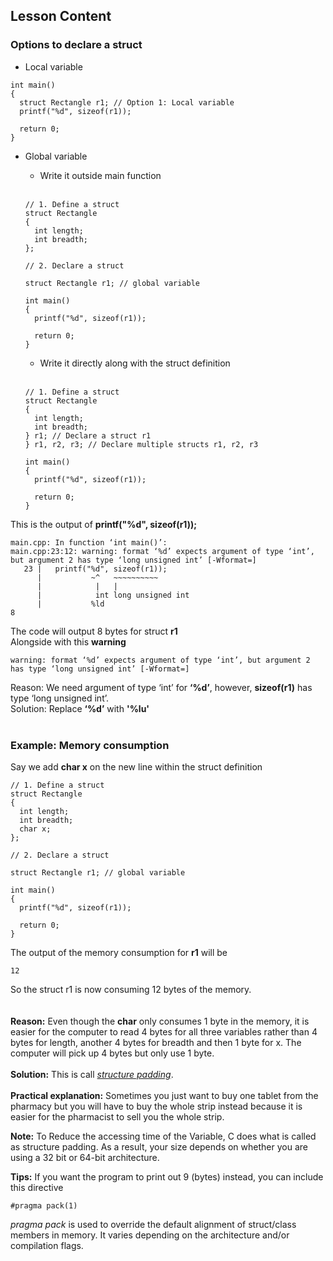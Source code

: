 ## Lesson Content
### Options to declare a struct
- Local variable

```
int main()
{
  struct Rectangle r1; // Option 1: Local variable
  printf("%d", sizeof(r1));

  return 0;
}
```

- Global variable
    - Write it outside main function<br>
    <br>

    ```
    // 1. Define a struct
    struct Rectangle
    {
      int length;
      int breadth;
    };

    // 2. Declare a struct

    struct Rectangle r1; // global variable

    int main()
    {
      printf("%d", sizeof(r1));

      return 0;
    }
    ```

    - Write it directly along with the struct definition<br>
    <br>

    ```
    // 1. Define a struct
    struct Rectangle
    {
      int length;
      int breadth;
    } r1; // Declare a struct r1
    } r1, r2, r3; // Declare multiple structs r1, r2, r3

    int main()
    {
      printf("%d", sizeof(r1));

      return 0;
    }
    ```
This is the output of **printf("%d", sizeof(r1));**
<br>

```
main.cpp: In function ‘int main()’:
main.cpp:23:12: warning: format ‘%d’ expects argument of type ‘int’, but argument 2 has type ‘long unsigned int’ [-Wformat=]
   23 |   printf("%d", sizeof(r1));
      |           ~^   ~~~~~~~~~~
      |            |   |
      |            int long unsigned int
      |           %ld
8
```

The code will output 8 bytes for struct **r1**<br>
Alongside with this **warning**
```
warning: format ‘%d’ expects argument of type ‘int’, but argument 2 has type ‘long unsigned int’ [-Wformat=]
```
Reason: We need argument of type ‘int’ for **‘%d’**, however, **sizeof(r1)** has type ‘long unsigned int’.<br>
Solution: Replace **‘%d’** with **'%lu'**<br>
<br>

### Example: Memory consumption

Say we add **char x** on the new line within the struct definition

```
// 1. Define a struct
struct Rectangle
{
  int length;
  int breadth;
  char x;
};

// 2. Declare a struct

struct Rectangle r1; // global variable

int main()
{
  printf("%d", sizeof(r1));

  return 0;
}
```

The output of the memory consumption for **r1** will be

```
12
```

So the struct r1 is now consuming 12 bytes of the memory.<br>
<br>
<br>
**Reason:** Even though the **char** only consumes 1 byte in the memory, it is easier for the computer to read 4 bytes for all three variables rather than 4 bytes for length, another 4 bytes for breadth and then 1 byte for x. The computer will pick up 4 bytes but only use 1 byte.<br>
<br>
**Solution:** This is call <a href="https://www.linkedin.com/pulse/structure-padding-uttam-basu/">*structure padding*</a>.<br>
<br>
**Practical explanation:** Sometimes you just want to buy one tablet from the pharmacy but you will have to buy the whole strip instead because it is easier for the pharmacist to sell you the whole strip.

**Note:** To Reduce the accessing time of the Variable, C does what is called as structure padding. As a result, your size depends on whether you are using a 32 bit or 64-bit architecture.<br>

**Tips:** If you want the program to print out 9 (bytes) instead, you can include this directive
```
#pragma pack(1)
```
*pragma pack* is used to override the default alignment of struct/class members in memory. It varies depending on the architecture and/or compilation flags.